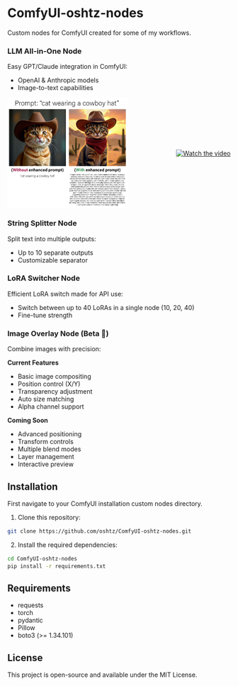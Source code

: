 # ComfyUI-oshtz-nodes
Custom nodes for ComfyUI created for some of my workflows.

### LLM All-in-One Node
Easy GPT/Claude integration in ComfyUI:
- OpenAI & Anthropic models
- Image-to-text capabilities
<div style="display: flex; align-items: center; justify-content: space-between;">
  <img src="https://github.com/oshtz/ComfyUI-oshtz-nodes/blob/main/examples/prompt_enhancer.jpg?raw=true" alt="alt text" height="250"/>
  <a href="https://youtu.be/0KZ7sMd4jUo">
    <img src="https://img.youtube.com/vi/0KZ7sMd4jUo/maxresdefault.jpg" alt="Watch the video" height="250"/>
  </a>
</div>

### String Splitter Node
Split text into multiple outputs:
- Up to 10 separate outputs
- Customizable separator

### LoRA Switcher Node
Efficient LoRA switch made for API use:
- Switch between up to 40 LoRAs in a single node (10, 20, 40)
- Fine-tune strength

### Image Overlay Node (Beta 🚧)
Combine images with precision:

**Current Features**
- Basic image compositing
- Position control (X/Y)
- Transparency adjustment
- Auto size matching
- Alpha channel support

**Coming Soon**
- Advanced positioning
- Transform controls
- Multiple blend modes
- Layer management
- Interactive preview

## Installation

First navigate to your ComfyUI installation custom nodes directory.

1. Clone this repository:
```bash
git clone https://github.com/oshtz/ComfyUI-oshtz-nodes.git
```

2. Install the required dependencies:
```bash
cd ComfyUI-oshtz-nodes
pip install -r requirements.txt
```

## Requirements
- requests
- torch
- pydantic
- Pillow
- boto3 (>= 1.34.101)

## License
This project is open-source and available under the MIT License.
